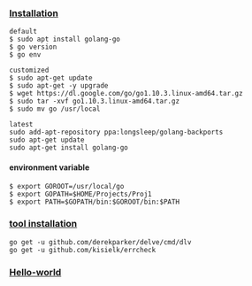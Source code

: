 ### [Installation](https://tecadmin.net/install-go-on-ubuntu/)
    default
    $ sudo apt install golang-go
    $ go version
    $ go env     
    
    customized
    $ sudo apt-get update
    $ sudo apt-get -y upgrade
    $ wget https://dl.google.com/go/go1.10.3.linux-amd64.tar.gz
    $ sudo tar -xvf go1.10.3.linux-amd64.tar.gz
    $ sudo mv go /usr/local
    
    latest
    sudo add-apt-repository ppa:longsleep/golang-backports
    sudo apt-get update
    sudo apt-get install golang-go
    
#### environment variable
    $ export GOROOT=/usr/local/go
    $ export GOPATH=$HOME/Projects/Proj1
    $ export PATH=$GOPATH/bin:$GOROOT/bin:$PATH

### [tool installation](https://github.com/Microsoft/vscode-go/wiki/Go-tools-that-the-Go-extension-depends-on)
    go get -u github.com/derekparker/delve/cmd/dlv
    go get -u github.com/kisielk/errcheck

### [Hello-world](https://www.digitalocean.com/community/tutorials/how-to-install-go-1-6-on-ubuntu-16-04#step-1-%E2%80%94-installing-go)
